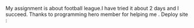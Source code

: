 My assignment is about football league.I have tried it about 2 days and I succeed. Thanks to programming hero member for helping me .
Deploy site : 